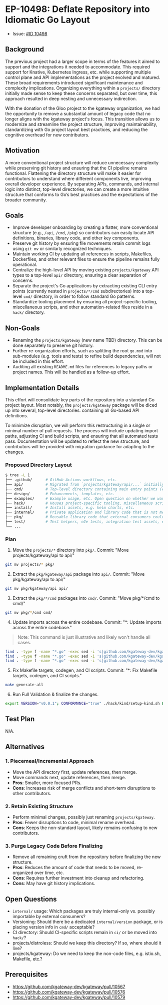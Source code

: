 # EP-10498: Deflate Repository into Idiomatic Go Layout

* Issue: [#ID 10498](https://github.com/kgateway-dev/kgateway/issues/10498)

## Background

The previous project had a larger scope in terms of the features it aimed to support and the integrations it needed to accommodate. This required support for Knative, Kubernetes Ingress, etc. while supporting multiple control plane and API implementations as the project evolved and matured. These broad requirements introduced significant maintenance and complexity implications. Organizing everything within a `projects/` directory initially made sense to keep these concerns separated, but over time, this approach resulted in deep nesting and unnecessary indirection.

With the donation of the Gloo project to the kgateway organization, we had the opportunity to remove a substantial amount of legacy code that no longer aligns with the kgateway project's focus. This transition allows us to modernize and streamline the project structure, improving maintainability, standardizing with Go project layout best practices, and reducing the cognitive overhead for new contributors.

## Motivation

A more conventional project structure will reduce unnecessary complexity while preserving git history and ensuring that the CI pipeline remains functional. Flattening the directory structure will make it easier for contributors to understand where different components live, improving overall developer experience. By separating APIs, commands, and internal logic into distinct, top-level directories, we can create a more intuitive structure that conforms to Go’s best practices and the expectations of the broader community.

## Goals

- Improve developer onboarding by creating a flatter, more conventional structure (e.g., `/api`, `/cmd`, `/pkg`) so contributors can easily locate API definitions, binaries, library code, and other key components.
- Preserve git history by ensuring file movements retain commit logs using `git mv` or similarly recognized techniques.
- Maintain working CI by updating all references in scripts, Makefiles, Dockerfiles, and other relevant files to ensure the pipeline remains fully operational.
- Centralize the high-level API by moving existing `projects/kgateway` API types to a top-level `api/` directory, ensuring a clear separation of concerns.
- Separate the project's Go applications by extracting existing CLI entry points (currently nested in `projects/*/cmd` subdirectories) into a top-level `cmd/` directory, in order to follow standard Go patterns.
- Standardize tooling placement by ensuring all project-specific tooling, miscellaneous scripts, and other automation-related files reside in a `hack/` directory.

## Non-Goals

- Renaming the `projects/kgateway` (new name TBD) directory. This can be done separately to preserve git history.
- Further re-organization efforts, such as splitting the root `go.mod` into sub-modules (e.g. tools and tests) to refine build dependencies, will not be included in this effort.
- Auditing all existing `README.md` files for references to legacy paths or project names. This will be handled as a follow-up effort.

## Implementation Details

This effort will consolidate key parts of the repository into a standard Go project layout. Most notably, the `projects/kgateway` package will be diced up into several, top-level directories. containing all Go-based API definitions.

To minimize disruption, we will perform this restructuring in a single or minimal number of pull requests. The process will include updating import paths, adjusting CI and build scripts, and ensuring that all automated tests pass. Documentation will be updated to reflect the new structure, and contributors will be provided with migration guidance for adapting to the changes.

### Proposed Directory Layout

```bash
$ tree -L 1
├── .github/      # GitHub Actions workflows, etc.
├── api/          # Migrated from `projects/kgateway/api/...` initially. Any future API types will be added here.
├── cmd/          # Top-level directory containing main entry points (e.g., cmd/sds, cmd/controller, cmd/envoy-init, etc.).
├── design/       # Enhancements, templates, etc.
├── examples/     # Example usage, etc. Open question on whether we want to keep this. The README.md would reference this directory.
├── hack/         # Houses project-specific tooling, miscellaneous scripts, etc.
├── install/      # Install assets, e.g. helm charts, etc.
├── internal/     # Private application and library code that is not meant to be imported by external consumers. Internal by default.
├── pkg/          # Reusable library code that external consumers could import in the future.
├── test/         # Test helpers, e2e tests, integration test assets, etc.
└── ...
```

### Plan

1. Move the `projects/*` directory into `pkg/`. Commit: "Move projects/kgateway/api to api/"

```bash
git mv projects/* pkg/
```

2. Extract the `pkg/kgateway/api` package into `api/`. Commit: "Move pkg/kgateway/api to api/"

```bash
git mv pkg/kgateway/api api/
```

3. Extract the `pkg/*/cmd` packages into `cmd/`. Commit: "Move pkg/*/cmd to cmd/"

```bash
git mv pkg/*/cmd cmd/
```

4. Update imports across the entire codebase. Commit: "*: Update imports across the entire codebase."

> Note: This command is just illustrative and likely won't handle all cases.

```bash
find . -type f -name "*.go" -exec sed -i 's|github.com/kgateway-dev/kgateway/projects/|github.com/kgateway-dev/kgateway/pkg/|g' {} +
find . -type f -name "*.go" -exec sed -i 's|github.com/kgateway-dev/kgateway/pkg/kgateway/api|github.com/kgateway-dev/kgateway/api|g' {} +
find . -type f -name "*.go" -exec sed -i 's|github.com/kgateway-dev/kgateway/pkg/*/cmd|github.com/kgateway-dev/kgateway/cmd|g' {} +
```

5. Fix Makefile targets, codegen, and CI scripts. Commit: "*: Fix Makefile targets, codegen, and CI scripts."

```bash
make generate-all
```

6. Run Full Validation & finalize the changes.

```bash
export VERSION="v0.0.1"; CONFORMANCE="true" ./hack/kind/setup-kind.sh && helm upgrade -i -n kgateway-system kgateway _test/kgateway-$VERSION.tgz --create-namespace && make conformance
```

## Test Plan

N/A.

## Alternatives

### 1. Piecemeal/Incremental Approach

- Move the API directory first, update references, then merge.
- Move commands next, update references, then merge.
- **Pros**: Smaller, more focused PRs.
- **Cons**: Increases risk of merge conflicts and short-term disruptions to other contributors.

### 2. Retain Existing Structure

- Perform minimal changes, possibly just renaming `projects/kgateway`.
- **Pros**: Fewer disruptions to code, minimal rename overhead.
- **Cons**: Keeps the non-standard layout, likely remains confusing to new contributors.

### 3. Purge Legacy Code Before Finalizing

- Remove all remaining cruft from the repository before finalizing the new structure.
- **Pros**: Reduces the amount of code that needs to be moved, re-organized over time, etc.
- **Cons**: Requires further investment into cleanup and refactoring.
- **Cons**: May have git history implications.

## Open Questions

- `internal/` usage: Which packages are truly internal-only vs. possibly importable by external consumers?
- Versioning: Should there be a dedicated `internal/version` package, or is placing version info in `cmd/` acceptable?
- CI directory: Should CI-specific scripts remain in `ci/` or be moved into `hack/`?
- projects/distroless: Should we keep this directory? If so, where should it live?
- projects/kgateway: Do we need to keep the non-code files, e.g. istio.sh, Makefile, etc.?

## Prerequisites

- https://github.com/kgateway-dev/kgateway/pull/10567
- https://github.com/kgateway-dev/kgateway/pull/10576
- https://github.com/kgateway-dev/kgateway/pull/10579
